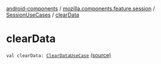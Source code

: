 [android-components](../../index.md) / [mozilla.components.feature.session](../index.md) / [SessionUseCases](index.md) / [clearData](./clear-data.md)

# clearData

`val clearData: `[`ClearDataUseCase`](-clear-data-use-case/index.md) [(source)](https://github.com/mozilla-mobile/android-components/blob/master/components/feature/session/src/main/java/mozilla/components/feature/session/SessionUseCases.kt#L362)